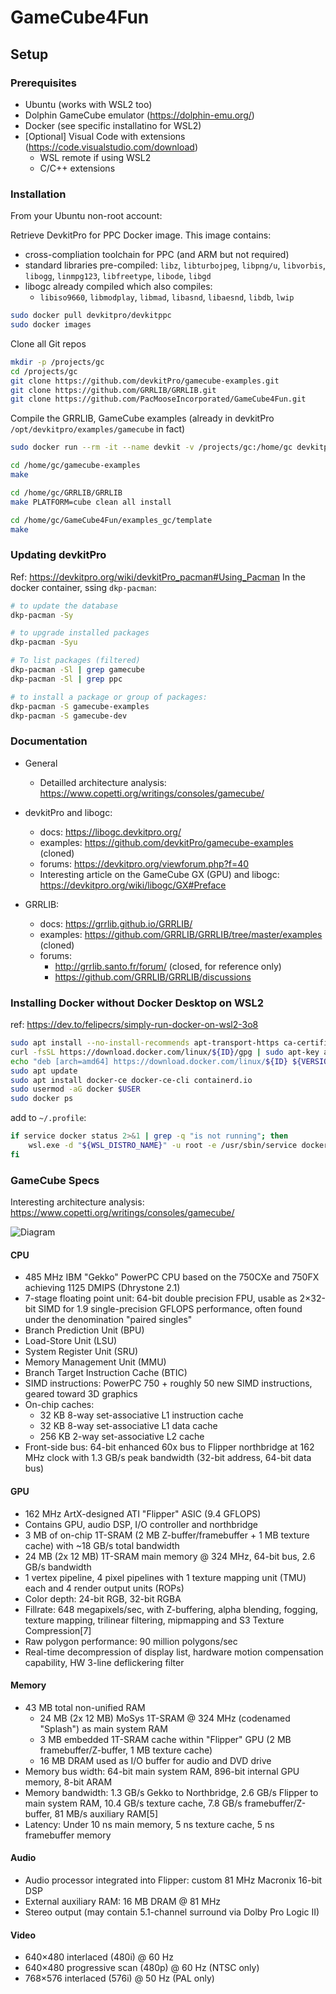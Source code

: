 # GameCube4Fun

## Setup

### Prerequisites

 - Ubuntu (works with WSL2 too)
 - Dolphin GameCube emulator (https://dolphin-emu.org/)
 - Docker (see specific installatino for WSL2)
 - [Optional] Visual Code with extensions (https://code.visualstudio.com/download)
   - WSL remote if using WSL2
   - C/C++ extensions

### Installation

From your Ubuntu non-root account:

Retrieve DevkitPro for PPC Docker image. This image contains:
 - cross-compliation toolchain for PPC (and ARM but not required)
 - standard libraries pre-compiled: `libz`, `libturbojpeg`, `libpng/u`, `libvorbis`, `libogg`, `linmpg123`, `libfreetype`, `libode`, `libgd`
 - libogc already compiled which also compiles:
   - `libiso9660`, `libmodplay`, `libmad`, `libasnd`, `libaesnd`, `libdb`, `lwip`

````bash
sudo docker pull devkitpro/devkitppc
sudo docker images
````

Clone all Git repos

````bash
mkdir -p /projects/gc
cd /projects/gc
git clone https://github.com/devkitPro/gamecube-examples.git
git clone https://github.com/GRRLIB/GRRLIB.git
git clone https://github.com/PacMooseIncorporated/GameCube4Fun.git
````

Compile the GRRLIB, GameCube examples (already in devkitPro `/opt/devkitpro/examples/gamecube` in fact)

````bash
sudo docker run --rm -it --name devkit -v /projects/gc:/home/gc devkitpro/devkitppc bash

cd /home/gc/gamecube-examples
make

cd /home/gc/GRRLIB/GRRLIB
make PLATFORM=cube clean all install

cd /home/gc/GameCube4Fun/examples_gc/template
make
````

### Updating devkitPro

Ref: https://devkitpro.org/wiki/devkitPro_pacman#Using_Pacman
In the docker container, ssing `dkp-pacman`:

````bash
# to update the database
dkp-pacman -Sy

# to upgrade installed packages
dkp-pacman -Syu

# To list packages (filtered)
dkp-pacman -Sl | grep gamecube
dkp-pacman -Sl | grep ppc

# to install a package or group of packages:
dkp-pacman -S gamecube-examples
dkp-pacman -S gamecube-dev
````

### Documentation

 - General
   - Detailled architecture analysis: https://www.copetti.org/writings/consoles/gamecube/
   
 - devkitPro and libogc: 
   - docs: https://libogc.devkitpro.org/
   - examples: https://github.com/devkitPro/gamecube-examples (cloned)
   - forums: https://devkitpro.org/viewforum.php?f=40
   - Interesting article on the GameCube GX (GPU) and libogc: https://devkitpro.org/wiki/libogc/GX#Preface
   
 - GRRLIB: 
   - docs: https://grrlib.github.io/GRRLIB/
   - examples: https://github.com/GRRLIB/GRRLIB/tree/master/examples (cloned)
   - forums: 
     - http://grrlib.santo.fr/forum/ (closed, for reference only)
     - https://github.com/GRRLIB/GRRLIB/discussions
 
### Installing Docker without Docker Desktop on WSL2

ref: https://dev.to/felipecrs/simply-run-docker-on-wsl2-3o8

````bash
sudo apt install --no-install-recommends apt-transport-https ca-certificates curl gnupg2
curl -fsSL https://download.docker.com/linux/${ID}/gpg | sudo apt-key add -
echo "deb [arch=amd64] https://download.docker.com/linux/${ID} ${VERSION_CODENAME} stable" | sudo tee /etc/apt/sources.list.d/docker.list
sudo apt update
sudo apt install docker-ce docker-ce-cli containerd.io
sudo usermod -aG docker $USER
sudo docker ps 
````

add to `~/.profile`:

````bash
if service docker status 2>&1 | grep -q "is not running"; then
    wsl.exe -d "${WSL_DISTRO_NAME}" -u root -e /usr/sbin/service docker start >/dev/null 2>&1
fi
````

### GameCube Specs

Interesting architecture analysis: https://www.copetti.org/writings/consoles/gamecube/

![Diagram](https://www.copetti.org/images/consoles/gamecube/diagram.16197a0592c42561f8de09770f400e1ffc421267dbca8c662a97a69e53ff8520.png)

#### CPU

 - 485 MHz IBM "Gekko" PowerPC CPU based on the 750CXe and 750FX achieving 1125 DMIPS (Dhrystone 2.1)
 - 7-stage floating point unit: 64-bit double precision FPU, usable as 2×32-bit SIMD for 1.9 single-precision GFLOPS performance, often found under the denomination "paired singles"
 - Branch Prediction Unit (BPU)
 - Load-Store Unit (LSU)
 - System Register Unit (SRU)
 - Memory Management Unit (MMU)
 - Branch Target Instruction Cache (BTIC)
 - SIMD instructions: PowerPC 750 + roughly 50 new SIMD instructions, geared toward 3D graphics
 - On-chip caches:
   - 32 KB 8-way set-associative L1 instruction cache
   - 32 KB 8-way set-associative L1 data cache
   - 256 KB 2-way set-associative L2 cache
 - Front-side bus: 64-bit enhanced 60x bus to Flipper northbridge at 162 MHz clock with 1.3 GB/s peak bandwidth (32-bit address, 64-bit data bus)

#### GPU
 
 - 162 MHz ArtX-designed ATI "Flipper" ASIC (9.4 GFLOPS)
 - Contains GPU, audio DSP, I/O controller and northbridge
 - 3 MB of on-chip 1T-SRAM (2 MB Z-buffer/framebuffer + 1 MB texture cache) with ~18 GB/s total bandwidth
 - 24 MB (2x 12 MB) 1T-SRAM main memory @ 324 MHz, 64-bit bus, 2.6 GB/s bandwidth
 - 1 vertex pipeline, 4 pixel pipelines with 1 texture mapping unit (TMU) each and 4 render output units (ROPs)
 - Color depth: 24-bit RGB, 32-bit RGBA
 - Fillrate: 648 megapixels/sec, with Z-buffering, alpha blending, fogging, texture mapping, trilinear filtering, mipmapping and S3 Texture Compression[7]
 - Raw polygon performance: 90 million polygons/sec
 - Real-time decompression of display list, hardware motion compensation capability, HW 3-line deflickering filter

#### Memory

 - 43 MB total non-unified RAM
   - 24 MB (2x 12 MB) MoSys 1T-SRAM @ 324 MHz (codenamed "Splash") as main system RAM
   - 3 MB embedded 1T-SRAM cache within "Flipper" GPU (2 MB framebuffer/Z-buffer, 1 MB texture cache)
   - 16 MB DRAM used as I/O buffer for audio and DVD drive
 - Memory bus width: 64-bit main system RAM, 896-bit internal GPU memory, 8-bit ARAM
 - Memory bandwidth: 1.3 GB/s Gekko to Northbridge, 2.6 GB/s Flipper to main system RAM, 10.4 GB/s texture cache, 7.8 GB/s framebuffer/Z-buffer, 81 MB/s auxiliary RAM[5]
 - Latency: Under 10 ns main memory, 5 ns texture cache, 5 ns framebuffer memory

#### Audio

 - Audio processor integrated into Flipper: custom 81 MHz Macronix 16-bit DSP
 - External auxiliary RAM: 16 MB DRAM @ 81 MHz
 - Stereo output (may contain 5.1-channel surround via Dolby Pro Logic II)

#### Video

 - 640×480 interlaced (480i) @ 60 Hz
 - 640×480 progressive scan (480p) @ 60 Hz (NTSC only)
 - 768×576 interlaced (576i) @ 50 Hz (PAL only)

